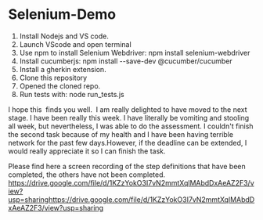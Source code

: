 # Selenium-Demo

1. Install Nodejs  and VS code.
2. Launch VScode and open terminal
3. Use npm to install Selenium Webdriver: npm install selenium-webdriver
4. Install cucumberjs: npm install --save-dev @cucumber/cucumber
5. Install a gherkin extension.
6. Clone this repository
7. Opened the cloned repo.
8. Run tests with: node run_tests.js






I hope this  finds you well.  I am really delighted to have moved to the next stage. I have been really this week. I have literally be vomiting and stooling all week, but nevertheless, I was able to do the assessment. I couldn't finish the second task because of my health and I have been having terrible network for the past few days.However, if the deadline can be extended, I would really appreciate it so I can finish the task.

Please find here a screen recording of the step definitions that have been completed, the others have not been completed. 
https://drive.google.com/file/d/1KZzYokO3I7vN2mmtXqlMAbdDxAeAZ2F3/view?usp=sharinghttps://drive.google.com/file/d/1KZzYokO3I7vN2mmtXqlMAbdDxAeAZ2F3/view?usp=sharing
